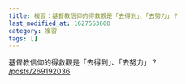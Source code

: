 ```yaml
---
title: 複習：基督教信仰的得救觀是「去得到」、「去努力」？
last_modified_at: 1627563600
category: 複習
tags: []
---
```


<p>基督教信仰的得救觀是「去得到」、「去努力」？<br>
<a href="/posts/269192036" target="_blank">/posts/269192036</a></p>

<p>&nbsp;</p>


